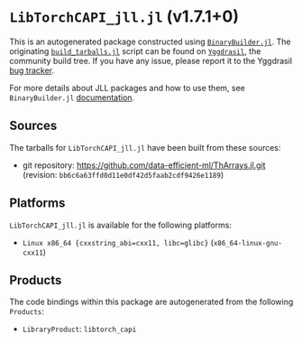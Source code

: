 # `LibTorchCAPI_jll.jl` (v1.7.1+0)

This is an autogenerated package constructed using [`BinaryBuilder.jl`](https://github.com/JuliaPackaging/BinaryBuilder.jl). The originating [`build_tarballs.jl`](https://github.com/JuliaPackaging/Yggdrasil/blob/3e0d095f51f654743bb1e06f7dceca4ed59a298c/L/LibTorchCAPI/build_tarballs.jl) script can be found on [`Yggdrasil`](https://github.com/JuliaPackaging/Yggdrasil/), the community build tree.  If you have any issue, please report it to the Yggdrasil [bug tracker](https://github.com/JuliaPackaging/Yggdrasil/issues).

For more details about JLL packages and how to use them, see `BinaryBuilder.jl` [documentation](https://juliapackaging.github.io/BinaryBuilder.jl/dev/jll/).

## Sources

The tarballs for `LibTorchCAPI_jll.jl` have been built from these sources:

* git repository: https://github.com/data-efficient-ml/ThArrays.jl.git (revision: `bb6c6a63ffd0d11e0df42d5faab2cdf9426e1189`)

## Platforms

`LibTorchCAPI_jll.jl` is available for the following platforms:

* `Linux x86_64 {cxxstring_abi=cxx11, libc=glibc}` (`x86_64-linux-gnu-cxx11`)

## Products

The code bindings within this package are autogenerated from the following `Products`:

* `LibraryProduct`: `libtorch_capi`
